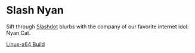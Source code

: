 # Slash Nyan

Sift through [Slashdot](http://http://slashdot.org/) blurbs with the company of our favorite internet idol: Nyan Cat.

[Linux-x64 Build](https://app.box.com/s/mbe4mqbd7f545c9eihyl04c9wgya1d0n)
